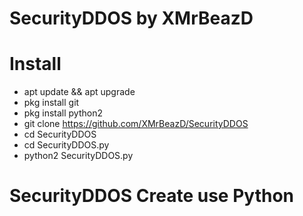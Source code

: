 # SecurityDDOS by XMrBeazD

# Install
- apt update && apt upgrade
- pkg install git
- pkg install python2
- git clone https://github.com/XMrBeazD/SecurityDDOS
- cd SecurityDDOS
- cd SecurityDDOS.py
- python2 SecurityDDOS.py <IP> <Port> <Packet>

# SecurityDDOS Create use Python
